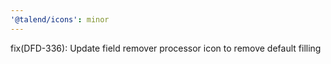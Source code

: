 ```yaml
---
'@talend/icons': minor
---
```


fix(DFD-336): Update field remover processor icon to remove default filling
